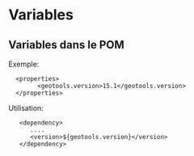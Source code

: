 # Variables

## Variables dans le POM

Exemple:
    
      <properties>
            <geotools.version>15.1</geotools.version>
      </properties>

Utilisation:

       <dependency>
          ....
          <version>${geotools.version}</version>
       </dependency>